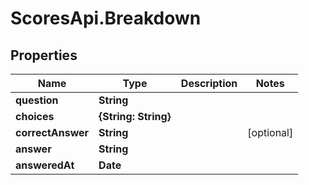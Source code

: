 # ScoresApi.Breakdown

## Properties

Name | Type | Description | Notes
------------ | ------------- | ------------- | -------------
**question** | **String** |  | 
**choices** | **{String: String}** |  | 
**correctAnswer** | **String** |  | [optional] 
**answer** | **String** |  | 
**answeredAt** | **Date** |  | 



